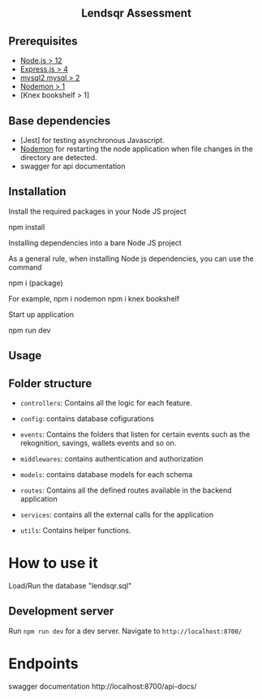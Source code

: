 <p align="center">

  <h2 align="center">Lendsqr Assessment</h2>
</p>


<p h3 align="center">
 <aSystem that allow user to create account, fund it, transfer funds to another users and withdraw funds
</p>

## Prerequisites

- [Node.js > 12](https://nodejs.org "Node Js")
- [Express.js > 4](https://expressjs.com/ "Express JS")
- [mysql2 mysql > 2](https://www.npmjs.com/package/mysql2 "MySql2")
- [Nodemon > 1](https://www.npmjs.com/package/nodemon "Nodemon")
- [Knex bookshelf > 1]

## Base dependencies

- [Jest] for testing asynchronous Javascript.
- [Nodemon](https://www.npmjs.com/package/nodemon "Nodemon") for restarting the node application when file changes in the directory are detected.
- swagger for api documentation




## Installation

Install the required packages in your Node JS project


npm install



Installing dependencies into a bare Node JS project

As a general rule, when installing Node js dependencies, you can use the command 

npm i (package)

For example, 
npm i nodemon
npm i knex bookshelf




Start up application



npm run dev


<!-- Work on installation process -->

## Usage

## Folder structure


  - `controllers`: Contains all the logic for each feature.
  - `config`: contains database cofigurations  

  - `events`: Contains the folders that listen for certain events such as the rekognition, savings, wallets events and so on.

  - `middlewares`: contains authentication and authorization
  - `models`: contains database models for each schema
  - `routes`: Contains all the defined routes available in the backend application
  - `services`: contains all the external calls for the application
  - `utils`: Contains helper functions. 
  



# How to use it
Load/Run the database "lendsqr.sql"

## Development server

Run `npm run dev` for a dev server. Navigate to `http://localhost:8700/`

# Endpoints 
swagger documentation 
http://localhost:8700/api-docs/

